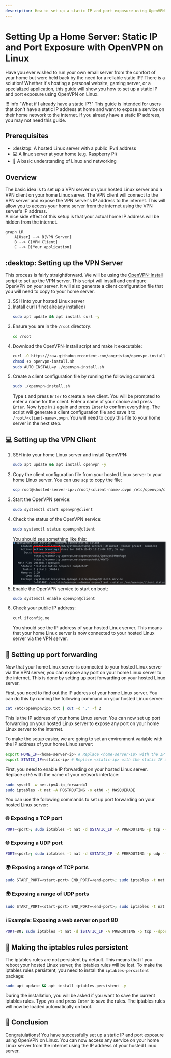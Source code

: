 ```yaml
---
description: How to set up a static IP and port exposure using OpenVPN on Linux
---
```


# Setting Up a Home Server: Static IP and Port Exposure with OpenVPN on Linux

Have you ever wished to run your own email server from the comfort of your home but were held back by the need for a
reliable static IP? There is a solution! Whether it's hosting a personal website, gaming server, or a
specialized application, this guide will show you how to set up a static IP and port exposure using OpenVPN on Linux.

!!! info "What if I already have a static IP?"
    This guide is intended for users that don't have a static IP address at home and want to expose a service on their 
    home network to the internet. If you already have a static IP address, you may not need this guide.

## Prerequisites
- :desktop: A hosted Linux server with a public IPv4 address
- :computer: A linux server at your home (e.g. Raspberry Pi)
- :thinking: A basic understanding of Linux and networking

## Overview

The basic idea is to set up a VPN server on your hosted Linux server and a VPN client on your home Linux server. The
VPN client will connect to the VPN server and expose the VPN server's IP address to the internet. This will allow you
to access your home server from the internet using the VPN server's IP address.   
A nice side effect of this setup is that your actual home IP address will be hidden from the internet.

``` mermaid
graph LR
    A[User] --> B[VPN Server]
    B --> C[VPN Client]
    C --> D[Your application]
```

## :desktop: Setting up the VPN Server

This process is fairly straightforward. We will be using the [OpenVPN-Install](https://github.com/angristan/openvpn-install)
script to set up the VPN server. This script will install and configure OpenVPN on your server. It will also generate
a client configuration file that you will need to copy to your home server.

1. SSH into your hosted Linux server
2. Install curl (if not already installed)
    ``` bash
    sudo apt update && apt install curl -y
    ```
3. Ensure you are in the `/root` directory:
    ``` bash
    cd /root
    ```
4. Download the OpenVPN-Install script and make it executable:
    ``` bash
    curl -O https://raw.githubusercontent.com/angristan/openvpn-install/master/openvpn-install.sh
    chmod +x openvpn-install.sh
    sudo AUTO_INSTALL=y ./openvpn-install.sh
    ```
5. Create a client configuration file by running the following command:
    ``` bash
    sudo ./openvpn-install.sh
    ```
    Type `1` and press `Enter` to create a new client. You will be prompted to enter a name for the client. Enter a name
    of your choice and press `Enter`. Now type in `1` again and press `Enter` to confirm everything. The script will 
    generate a client configuration file and save it to `/root/<client-name>.ovpn`. You will need to copy this file 
    to your home server in the next step.

## :computer: Setting up the VPN Client

1. SSH into your home Linux server and install OpenVPN:
    ``` bash
    sudo apt update && apt install openvpn -y
    ```
2. Copy the client configuration file from your hosted Linux server to your home Linux server. You can use `scp` to
    copy the file:
     ``` bash
     scp root@<hosted-server-ip>:/root/<client-name>.ovpn /etc/openvpn/client.conf
     ```
3. Start the OpenVPN service:
    ``` bash
    sudo systemctl start openvpn@client
    ```
4. Check the status of the OpenVPN service:
    ``` bash
    sudo systemctl status openvpn@client
    ```
    You should see something like this:
    ![Systemd OpenVPN loaded](../assets/systemd-openvpn-loaded.png)
5. Enable the OpenVPN service to start on boot:
    ``` bash
    sudo systemctl enable openvpn@client
    ```
6. Check your public IP address:
    ``` bash
    curl ifconfig.me
    ```
    You should see the IP address of your hosted Linux server. This means that your home Linux server is now connected
    to your hosted Linux server via the VPN server.

## :twisted_rightwards_arrows: Setting up port forwarding

Now that your home Linux server is connected to your hosted Linux server via the VPN server, you can expose any port
on your home Linux server to the internet. This is done by setting up port forwarding on your hosted Linux server.

First, you need to find out the IP address of your home Linux server. You can do this by running the following command
on your hosted Linux server:
``` bash
cat /etc/openvpn/ipp.txt | cut -d ',' -f 2
```

This is the IP address of your home Linux server. You can now set up port forwarding on your hosted Linux server to
expose any port on your home Linux server to the internet.

To make the setup easier, we are going to set an environment variable with the IP address of your home Linux server:
``` bash
export HOME_IP=<home-server-ip> # Replace <home-server-ip> with the IP address of your home Linux server
export STATIC_IP=<static-ip> # Replace <static-ip> with the static IP address of your hosted Linux server
```

First, you need to enable IP forwarding on your hosted Linux server. Replace `eth0` with the name of your network
interface:
``` bash
sudo sysctl -w net.ipv4.ip_forward=1
sudo iptables -t nat -A POSTROUTING -o eth0 -j MASQUERADE
```

You can use the following commands to set up port forwarding on your hosted Linux server:

### :globe_with_meridians: Exposing a TCP port
``` bash
PORT=<port>; sudo iptables -t nat -d $STATIC_IP -A PREROUTING -p tcp --dport $PORT -j DNAT --to-destination $HOME_IP:$PORT
```

### :globe_with_meridians: Exposing a UDP port
``` bash
PORT=<port>; sudo iptables -t nat -d $STATIC_IP -A PREROUTING -p udp --dport $PORT -j DNAT --to-destination $HOME_IP:$PORT
```

### :earth_africa: Exposing a range of TCP ports
``` bash
sudo START_PORT=<start-port> END_PORT=<end-port>; sudo iptables -t nat -d $STATIC_IP -A PREROUTING -p tcp --dport $START_PORT:$END_PORT -j DNAT --to-destination $HOME_IP:$START_PORT-$END_PORT
```

### :earth_africa: Exposing a range of UDP ports
``` bash
sudo START_PORT=<start-port> END_PORT=<end-port>; sudo iptables -t nat -d $STATIC_IP -A PREROUTING -p udp --dport $START_PORT:$END_PORT -j DNAT --to-destination $HOME_IP:$START_PORT-$END_PORT
```

### :information_source: Example: Exposing a web server on port 80
``` bash
PORT=80; sudo iptables -t nat -d $STATIC_IP -A PREROUTING -p tcp --dport $PORT -j DNAT --to-destination $HOME_IP:$PORT
```

## :floppy_disk: Making the iptables rules persistent
The iptables rules are not persistent by default. This means that if you reboot your hosted Linux server, the iptables
rules will be lost. To make the iptables rules persistent, you need to install the `iptables-persistent` package:
``` bash
sudo apt update && apt install iptables-persistent -y
```

During the installation, you will be asked if you want to save the current iptables rules. Type `yes` and press `Enter`
to save the rules. The iptables rules will now be loaded automatically on boot.

## :tada: Conclusion

Congratulations! You have successfully set up a static IP and port exposure using OpenVPN on Linux. You can now access
any service on your home Linux server from the internet using the IP address of your hosted Linux server.
